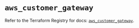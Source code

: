 # `aws_customer_gateway`

Refer to the Terraform Registry for docs: [`aws_customer_gateway`](https://registry.terraform.io/providers/hashicorp/aws/6.13.0/docs/resources/customer_gateway).
